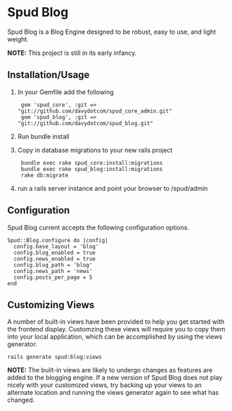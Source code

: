 Spud Blog
========

Spud Blog is a Blog Engine designed to be robust, easy to use, and light weight.

__NOTE:__ This project is still in its early infancy.

Installation/Usage
------------------

1. In your Gemfile add the following

		gem 'spud_core', :git => "git://github.com/davydotcom/spud_core_admin.git"
		gem 'spud_blog', :git => "git://github.com/davydotcom/spud_blog.git"

2. Run bundle install
3. Copy in database migrations to your new rails project

		bundle exec rake spud_core:install:migrations
		bundle exec rake spud_blog:install:migrations
		rake db:migrate

4. run a rails server instance and point your browser to /spud/admin

Configuration
-------------

Spud Blog current accepts the following configuration options.

	Spud::Blog.configure do |config|
	  config.base_layout = 'blog'
	  config.blog_enabled = true
	  config.news_enabled = true
	  config.blog_path = 'blog'
	  config.news_path = 'news'
	  config.posts_per_page = 5
	end

Customizing Views
-----------------

A number of built-in views have been provided to help you get started with the frontend display. Customzing these views will require you to copy them into your local application, which can be accomplished by using the views generator. 

	rails generate spud:blog:views

__NOTE:__ The built-in views are likely to undergo changes as features are added to the blogging engine. If a new version of Spud Blog does not play nicely with your customized views, try backing up your views to an alternate location and running the views generator again to see what has changed. 